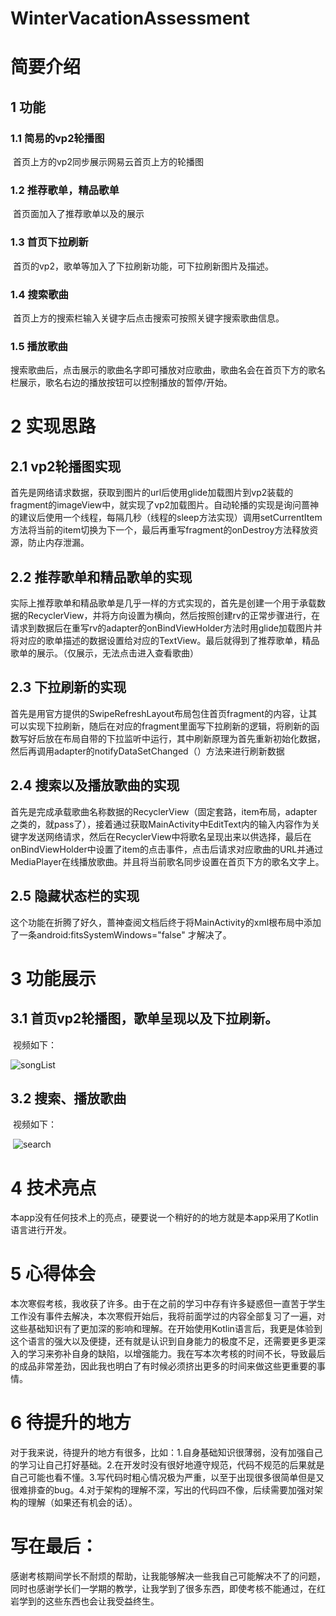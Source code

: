 # WinterVacationAssessment
# 简要介绍

## 1	功能

### 1.1	简易的vp2轮播图

​	首页上方的vp2同步展示网易云首页上方的轮播图

### 1.2	推荐歌单，精品歌单

​	首页面加入了推荐歌单以及的展示

### 1.3	首页下拉刷新

​	首页的vp2，歌单等加入了下拉刷新功能，可下拉刷新图片及描述。

### 1.4	搜索歌曲

​	首页上方的搜索栏输入关键字后点击搜索可按照关键字搜索歌曲信息。

### 1.5	播放歌曲

​	搜索歌曲后，点击展示的歌曲名字即可播放对应歌曲，歌曲名会在首页下方的歌名栏展示，歌名右边的播放按钮可以控制播放的暂停/开始。

# 2	实现思路

## 2.1	vp2轮播图实现

​	首先是网络请求数据，获取到图片的url后使用glide加载图片到vp2装载的fragment的imageView中，就实现了vp2加载图片。自动轮播的实现是询问蔷神的建议后使用一个线程，每隔几秒（线程的sleep方法实现）调用setCurrentItem方法将当前的item切换为下一个，最后再重写fragment的onDestroy方法释放资源，防止内存泄漏。

## 2.2	推荐歌单和精品歌单的实现

​	实际上推荐歌单和精品歌单是几乎一样的方式实现的，首先是创建一个用于承载数据的RecyclerView，并将方向设置为横向，然后按照创建rv的正常步骤进行，在请求到数据后在重写rv的adapter的onBindViewHolder方法时用glide加载图片并将对应的歌单描述的数据设置给对应的TextView。最后就得到了推荐歌单，精品歌单的展示。（仅展示，无法点击进入查看歌曲）

## 2.3	下拉刷新的实现

​	首先是用官方提供的SwipeRefreshLayout布局包住首页fragment的内容，让其可以实现下拉刷新，随后在对应的fragment里面写下拉刷新的逻辑，将刷新的函数写好后放在布局自带的下拉监听中运行，其中刷新原理为首先重新初始化数据，然后再调用adapter的notifyDataSetChanged（）方法来进行刷新数据

## 2.4	搜索以及播放歌曲的实现

​	首先是完成承载歌曲名称数据的RecyclerView（固定套路，item布局，adapter之类的，就pass了），接着通过获取MainActivity中EditText内的输入内容作为关键字发送网络请求，然后在RecyclerView中将歌名呈现出来以供选择，最后在onBindViewHolder中设置了item的点击事件，点击后请求对应歌曲的URL并通过MediaPlayer在线播放歌曲。并且将当前歌名同步设置在首页下方的歌名文字上。

## 2.5	隐藏状态栏的实现

​	这个功能在折腾了好久，蔷神查阅文档后终于将MainActivity的xml根布局中添加了一条android:fitsSystemWindows="false" 才解决了。

# 3	功能展示

## 3.1	首页vp2轮播图，歌单呈现以及下拉刷新。

​	视频如下：

![songList](./songList.gif)

## 3.2	搜索、播放歌曲

​	视频如下：

​	![search](./search.gif)

# 4	技术亮点

​	本app没有任何技术上的亮点，硬要说一个稍好的的地方就是本app采用了Kotlin语言进行开发。

# 5	心得体会

​	本次寒假考核，我收获了许多。由于在之前的学习中存有许多疑惑但一直苦于学生工作没有事件去解决，本次寒假开始后，我将前面学过的内容全部复习了一遍，对这些基础知识有了更加深的影响和理解。在开始使用Kotlin语言后，我更是体验到这个语言的强大以及便捷，还有就是认识到自身能力的极度不足，还需要更多更深入的学习来弥补自身的缺陷，以增强能力。我在写本次考核的时间不长，导致最后的成品非常差劲，因此我也明白了有时候必须挤出更多的时间来做这些更重要的事情。

# 6	待提升的地方

​	对于我来说，待提升的地方有很多，比如：1.自身基础知识很薄弱，没有加强自己的学习让自己打好基础。2.在开发时没有很好地遵守规范，代码不规范的后果就是自己可能也看不懂。3.写代码时粗心情况极为严重，以至于出现很多很简单但是又很难排查的bug。4.对于架构的理解不深，写出的代码四不像，后续需要加强对架构的理解（如果还有机会的话）。

# 写在最后：

​	感谢考核期间学长不耐烦的帮助，让我能够解决一些我自己可能解决不了的问题，同时也感谢学长们一学期的教学，让我学到了很多东西，即使考核不能通过，在红岩学到的这些东西也会让我受益终生。
